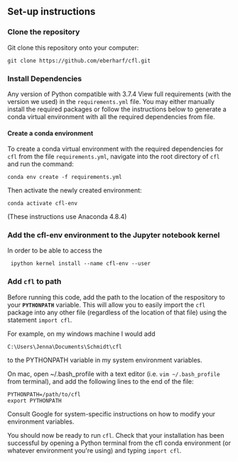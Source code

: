 ## Set-up instructions

### Clone the repository

Git clone this repository onto your computer:
```
git clone https://github.com/eberharf/cfl.git
```

### Install Dependencies

Any version of Python compatible with 3.7.4
View full requirements (with the version we used) in the `requirements.yml` file.
You may either manually install the required packages or follow the instructions below to generate a conda virtual environment with all the required dependencies from file.


#### Create a conda environment
To create a conda virtual environment with the required dependencies for `cfl` from the file `requirements.yml`, navigate into the root directory of `cfl` and run the command:
```
conda env create -f requirements.yml
```

Then activate the newly created environment:
```
conda activate cfl-env
```

(These instructions use Anaconda 4.8.4)

### Add the cfl-env environment to the Jupyter notebook kernel

In order to be able to access the
```
 ipython kernel install --name cfl-env --user
```

### Add `cfl` to path
Before running this code, add the path to the location of the respository to your **`PYTHONPATH`** variable. This will allow you to easily import the `cfl` package into any other file (regardless of the location of that file) using the statement `import cfl`.

For example, on my windows machine I would add
```
C:\Users\Jenna\Documents\Schmidt\cfl
```
to the PYTHONPATH variable in my system environment variables.

On mac, open ~/.bash_profile with a text editor (i.e. `vim ~/.bash_profile` from terminal), and add the following lines to the end of the file:

```
PYTHONPATH=/path/to/cfl
export PYTHONPATH
```

Consult Google for system-specific instructions on how to modify your environment variables.


You should now be ready to run `cfl`.
Check that your installation has been successful by opening a Python terminal from the cfl conda environment (or whatever environment you're using) and typing `import cfl`.
